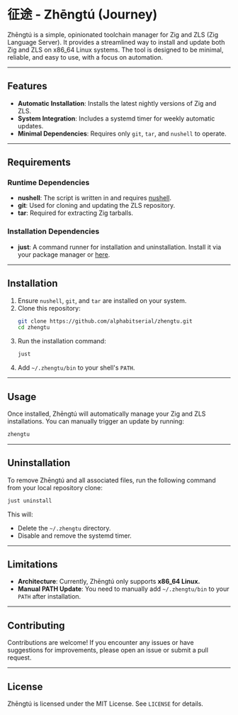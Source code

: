 # 征途 - Zhēngtú (Journey)

Zhēngtú is a simple, opinionated toolchain manager for Zig and ZLS (Zig Language Server). It provides a streamlined way to install and update both Zig and ZLS on x86_64 Linux systems. The tool is designed to be minimal, reliable, and easy to use, with a focus on automation.

---

## Features

- **Automatic Installation**: Installs the latest nightly versions of Zig and ZLS.
- **System Integration**: Includes a systemd timer for weekly automatic updates.
- **Minimal Dependencies**: Requires only `git`, `tar`, and `nushell` to operate.

---

## Requirements

### Runtime Dependencies
- **nushell**: The script is written in and requires [nushell](https://www.nushell.sh/).
- **git**: Used for cloning and updating the ZLS repository.
- **tar**: Required for extracting Zig tarballs.

### Installation Dependencies
- **just**: A command runner for installation and uninstallation. Install it via your package manager or [here](https://github.com/casey/just).

---

## Installation

1. Ensure `nushell`, `git`, and `tar` are installed on your system.
2. Clone this repository:
   ```bash
   git clone https://github.com/alphabitserial/zhengtu.git
   cd zhengtu
   ```
3. Run the installation command:
   ```bash
   just
   ```
4. Add `~/.zhengtu/bin` to your shell's `PATH`.

---

## Usage

Once installed, Zhēngtú will automatically manage your Zig and ZLS installations. You can manually trigger an update by running:
```bash
zhengtu
```

---

## Uninstallation

To remove Zhēngtú and all associated files, run the following command from your local repository clone:
```bash
just uninstall
```
This will:
* Delete the `~/.zhengtu` directory.
* Disable and remove the systemd timer.

---

## Limitations

* **Architecture**: Currently, Zhēngtú only supports **x86_64 Linux.**
* **Manual PATH Update**: You need to manually add `~/.zhengtu/bin` to your `PATH` after installation.

---

## Contributing

Contributions are welcome! If you encounter any issues or have suggestions for improvements, please open an issue or submit a pull request.

---

## License

Zhēngtú is licensed under the MIT License. See `LICENSE` for details.

